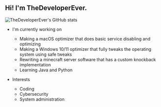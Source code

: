 ## Hi! I'm TheDeveloperEver.

![TheDeveloperEver's GitHub stats](https://github-readme-stats.vercel.app/api?username=thedeveloperever&show_icons=true&theme=transparent)

- I'm currently working on
  - Making a macOS optimizer that does basic service disabling and optimizing
  - Making a Windows 10/11 optimizer that fully tweaks the operating system using safe tweaks
  - Rewriting a minecraft server software that has a custom knockback implementation
  - Learning Java and Python
  
- Interests
  - Coding
  - Cybersecurity
  - System administration
